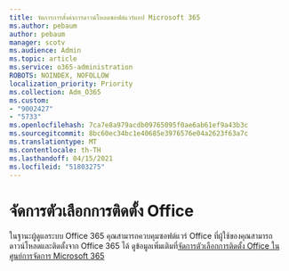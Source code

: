 ```yaml
---
title: จัดการการตั้งค่าการดาวน์โหลดซอฟต์แวร์แอป Microsoft 365
ms.author: pebaum
author: pebaum
manager: scotv
ms.audience: Admin
ms.topic: article
ms.service: o365-administration
ROBOTS: NOINDEX, NOFOLLOW
localization_priority: Priority
ms.collection: Adm_O365
ms.custom:
- "9002427"
- "5733"
ms.openlocfilehash: 7ca7e8a979acdb09765095f0ae6ab61ef9a43b3c
ms.sourcegitcommit: 8bc60ec34bc1e40685e3976576e04a2623f63a7c
ms.translationtype: MT
ms.contentlocale: th-TH
ms.lasthandoff: 04/15/2021
ms.locfileid: "51803275"
---
```

# <a name="manage-office-installation-options"></a>จัดการตัวเลือกการติดตั้ง Office

ในฐานะผู้ดูแลระบบ Office 365 คุณสามารถควบคุมซอฟต์แวร์ Office ที่ผู้ใช้ของคุณสามารถดาวน์โหลดและติดตั้งจาก Office 365 ได้ ดูข้อมูลเพิ่มเติมที่[จัดการตัวเลือกการติดตั้ง Office ในศูนย์การจัดการ Microsoft 365](https://docs.microsoft.com/deployoffice/manage-software-download-settings-office-365)
